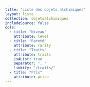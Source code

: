```yaml
---
title: "Liste des objets alchimiques"
layout: liste
collection: objetsalchimiques
includeSource: false
cols:
  - title: "Niveau"
    attribute: level
  - title: "Rareté"
    attribute: rarity
  - title: "Traits"
    attribute: traits
    isAList: true
    separator: ", "
    linkify: "/traits/"
  - title: "Prix"
    attribute: price
---
```

